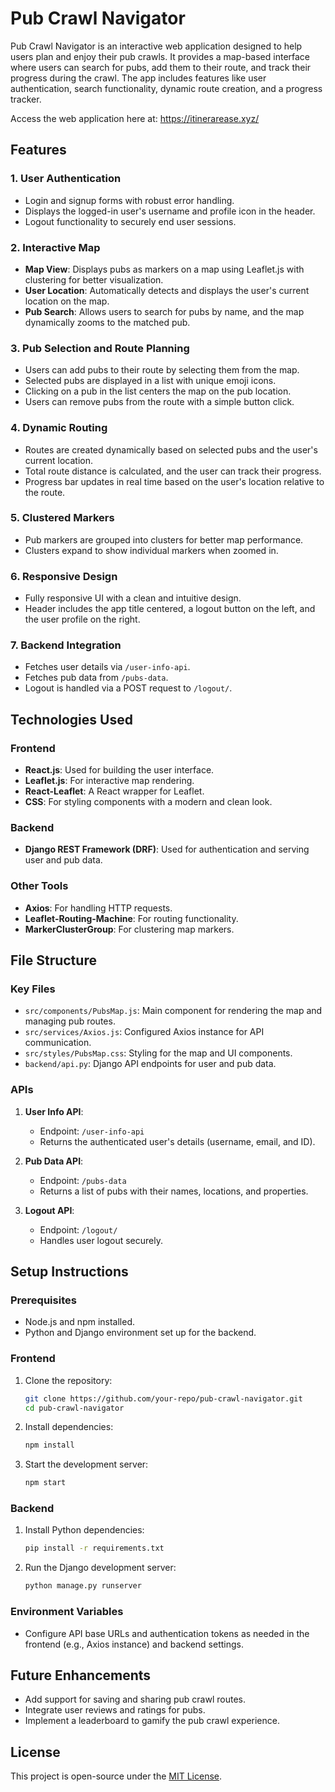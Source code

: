 
# Pub Crawl Navigator

Pub Crawl Navigator is an interactive web application designed to help users plan and enjoy their pub crawls. It provides a map-based interface where users can search for pubs, add them to their route, and track their progress during the crawl. The app includes features like user authentication, search functionality, dynamic route creation, and a progress tracker.

Access the web application here at: https://itinerarease.xyz/

## Features

### 1. **User Authentication**
- Login and signup forms with robust error handling.
- Displays the logged-in user's username and profile icon in the header.
- Logout functionality to securely end user sessions.

### 2. **Interactive Map**
- **Map View**: Displays pubs as markers on a map using Leaflet.js with clustering for better visualization.
- **User Location**: Automatically detects and displays the user's current location on the map.
- **Pub Search**: Allows users to search for pubs by name, and the map dynamically zooms to the matched pub.

### 3. **Pub Selection and Route Planning**
- Users can add pubs to their route by selecting them from the map.
- Selected pubs are displayed in a list with unique emoji icons.
- Clicking on a pub in the list centers the map on the pub location.
- Users can remove pubs from the route with a simple button click.

### 4. **Dynamic Routing**
- Routes are created dynamically based on selected pubs and the user's current location.
- Total route distance is calculated, and the user can track their progress.
- Progress bar updates in real time based on the user's location relative to the route.

### 5. **Clustered Markers**
- Pub markers are grouped into clusters for better map performance.
- Clusters expand to show individual markers when zoomed in.

### 6. **Responsive Design**
- Fully responsive UI with a clean and intuitive design.
- Header includes the app title centered, a logout button on the left, and the user profile on the right.

### 7. **Backend Integration**
- Fetches user details via `/user-info-api`.
- Fetches pub data from `/pubs-data`.
- Logout is handled via a POST request to `/logout/`.

## Technologies Used

### Frontend
- **React.js**: Used for building the user interface.
- **Leaflet.js**: For interactive map rendering.
- **React-Leaflet**: A React wrapper for Leaflet.
- **CSS**: For styling components with a modern and clean look.

### Backend
- **Django REST Framework (DRF)**: Used for authentication and serving user and pub data.

### Other Tools
- **Axios**: For handling HTTP requests.
- **Leaflet-Routing-Machine**: For routing functionality.
- **MarkerClusterGroup**: For clustering map markers.

## File Structure

### Key Files
- `src/components/PubsMap.js`: Main component for rendering the map and managing pub routes.
- `src/services/Axios.js`: Configured Axios instance for API communication.
- `src/styles/PubsMap.css`: Styling for the map and UI components.
- `backend/api.py`: Django API endpoints for user and pub data.

### APIs
1. **User Info API**:
   - Endpoint: `/user-info-api`
   - Returns the authenticated user's details (username, email, and ID).

2. **Pub Data API**:
   - Endpoint: `/pubs-data`
   - Returns a list of pubs with their names, locations, and properties.

3. **Logout API**:
   - Endpoint: `/logout/`
   - Handles user logout securely.

## Setup Instructions

### Prerequisites
- Node.js and npm installed.
- Python and Django environment set up for the backend.

### Frontend
1. Clone the repository:
   ```bash
   git clone https://github.com/your-repo/pub-crawl-navigator.git
   cd pub-crawl-navigator
   ```
2. Install dependencies:
   ```bash
   npm install
   ```
3. Start the development server:
   ```bash
   npm start
   ```

### Backend
1. Install Python dependencies:
   ```bash
   pip install -r requirements.txt
   ```
2. Run the Django development server:
   ```bash
   python manage.py runserver
   ```

### Environment Variables
- Configure API base URLs and authentication tokens as needed in the frontend (e.g., Axios instance) and backend settings.

## Future Enhancements
- Add support for saving and sharing pub crawl routes.
- Integrate user reviews and ratings for pubs.
- Implement a leaderboard to gamify the pub crawl experience.

## License
This project is open-source under the [MIT License](LICENSE).
